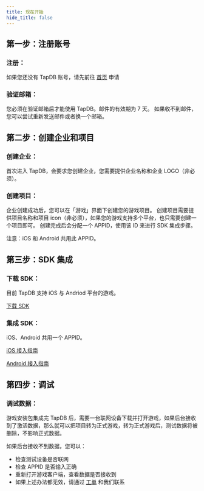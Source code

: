 ```yaml
---
title: 现在开始
hide_title: false
---
```


## 第一步：注册账号

### 注册：

如果您还没有 TapDB 账号，请先前往 [首页](/index.html "_tapdb") 申请

### 验证邮箱：

您必须在验证邮箱后才能使用 TapDB。邮件的有效期为 7 天。
如果收不到邮件，您可以尝试重新发送邮件或者换一个邮箱。

## 第二步：创建企业和项目

### 创建企业：

首次进入 TapDB，会要求您创建企业，您需要提供企业名称和企业 LOGO（非必须）。

### 创建项目：

企业创建成功后，您可以在「游戏」界面下创建您的游戏项目。
创建项目需要提供项目名称和项目 icon（非必须），如果您的游戏支持多个平台，也只需要创建一个项目即可。
创建完成后会分配一个 APPID，使用该 ID 来进行 SDK 集成步骤。

<Red>注意：iOS 和 Android 共用此 APPID。</Red>

## 第三步：SDK 集成

### 下载 SDK：

目前 TapDB 支持 iOS 与 Andriod 平台的游戏。

[下载 SDK](download "_blank")

### 集成 SDK：

iOS、Android 共用一个 APPID。

[iOS 接入指南](sdk/iOS "_blank")

[Android 接入指南](sdk/Android "_blank")

## 第四步：调试

### 调试数据：

游戏安装包集成完 TapDB 后，需要一台联网设备下载并打开游戏，如果后台接收到了激活数据，那么就可以把项目转为正式游戏，转为正式游戏后，测试数据将被删除，不影响正式数据。

如果后台接收不到数据，您可以：

- 检查测试设备是否联网
- 检查 APPID 是否输入正确
- 重新打开游戏客户端，查看数据是否接收到
- 如果上述办法都无效，请通过 [工单](/dm/m/workOrder "_tapdb") 和我们联系
